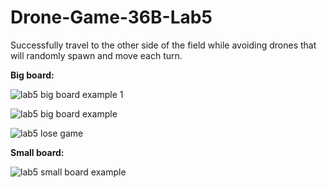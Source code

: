 # Drone-Game-36B-Lab5
Successfully travel to the other side of the field while avoiding drones that will randomly spawn and move each turn.

**Big board:**


![lab5 big board example 1](https://user-images.githubusercontent.com/121079918/210209191-1d553f77-ed12-47ad-ad38-4ddcaa550e60.png)

![lab5 big board example](https://user-images.githubusercontent.com/121079918/210209315-259cacf2-7364-49fc-a445-01b886b7c17e.png)


![lab5 lose game](https://user-images.githubusercontent.com/121079918/210208891-2671efef-3ca1-486c-a796-cc187e32aebe.png)

**Small board:**

![lab5 small board example](https://user-images.githubusercontent.com/121079918/210208892-780a85ca-b0ce-41da-8d64-b20c0fd8acb5.png)
